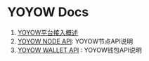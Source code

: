 # YOYOW Docs



1. [YOYOW平台接入概述](https://github.com/wukoo/yoyow_testdoc/blob/master/YOYOW%E5%B9%B3%E5%8F%B0%E6%8E%A5%E5%85%A5%E6%A6%82%E8%BF%B0.md)
2. [YOYOW NODE API](https://github.com/wukoo/yoyow_testdoc/blob/master/Node%20API.rst): YOYOW节点API说明
3. [YOYOW WALLET API](https://github.com/wukoo/yoyow_testdoc/blob/master/Wallet%20API.rst) : YOYOW钱包API说明

